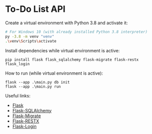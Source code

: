 # To-Do List API

Create a virtual environment with Python 3.8 and activate it:

```bash
# For Windows 10 (with already installed Python 3.8 interpreter)
py -3.8 -m venv "venv"
.\venv\Scripts\activate
```

Install dependencies while virtual environment is active:

```
pip install flask flask_sqlalchemy flask-migrate flask-restx flask_login
```

How to run (while virtual environment is active):

```
flask --app .\main.py db init
flask --app .\main.py run
```

Useful links:

* [Flask](https://flask.palletsprojects.com/en/2.2.x/)
* [Flask-SQLAlchemy](https://flask-sqlalchemy.palletsprojects.com/en/3.0.x/)
* [Flask-Migrate](https://flask-migrate.readthedocs.io/en/latest/)
* [Flask-RESTX](https://flask-restx.readthedocs.io/en/latest/index.html)
* [Flask-Login](https://flask-login.readthedocs.io/en/latest/)
